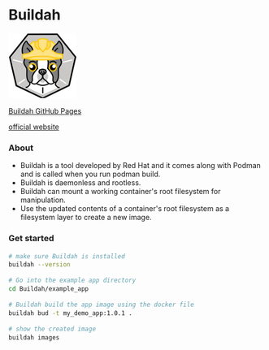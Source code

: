 # Buildah
![Buildah](../images/buildah.png)

[Buildah GitHub Pages](https://github.com/containers/buildah)

[official website](https://buildah.io/)

### About
- Buildah is a tool developed by Red Hat and it comes along with Podman and is called when you run podman build.
- Buildah is daemonless and rootless.
- Buildah  can mount a working container's root filesystem for manipulation.
- Use the updated contents of a container's root filesystem as a filesystem layer to create a new image.


### Get started
```sh
# make sure Buildah is installed
buildah --version
```

```sh
# Go into the example app directory
cd Buildah/example_app
```

```sh
# Buildah build the app image using the docker file
buildah bud -t my_demo_app:1.0.1 .
```

```sh
# show the created image
buildah images
```



